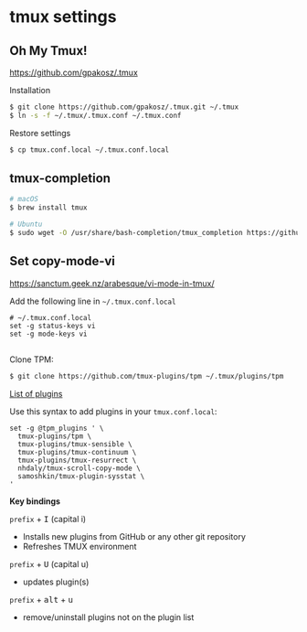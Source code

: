 # tmux settings

## Oh My Tmux!

https://github.com/gpakosz/.tmux

Installation

```bash
$ git clone https://github.com/gpakosz/.tmux.git ~/.tmux
$ ln -s -f ~/.tmux/.tmux.conf ~/.tmux.conf
```

Restore settings

```bash
$ cp tmux.conf.local ~/.tmux.conf.local
```

## tmux-completion

```sh
# macOS
$ brew install tmux

# Ubuntu
$ sudo wget -O /usr/share/bash-completion/tmux_completion https://github.com/imomaliev/tmux-bash-completion/raw/master/completions/tmux
```

## Set copy-mode-vi

https://sanctum.geek.nz/arabesque/vi-mode-in-tmux/

Add the following line in `~/.tmux.conf.local`

```
# ~/.tmux.conf.local
set -g status-keys vi
set -g mode-keys vi
```

## 

Clone TPM:

```bash
$ git clone https://github.com/tmux-plugins/tpm ~/.tmux/plugins/tpm
```

[List of plugins](https://github.com/gpakosz/.tmux/issues/228#issuecomment-472205869)

Use this syntax to add plugins in your `tmux.conf.local`:

```
set -g @tpm_plugins ' \
  tmux-plugins/tpm \
  tmux-plugins/tmux-sensible \
  tmux-plugins/tmux-continuum \
  tmux-plugins/tmux-resurrect \
  nhdaly/tmux-scroll-copy-mode \
  samoshkin/tmux-plugin-sysstat \
'
```

**Key bindings**

`prefix` + <kbd>I</kbd> (capital i)

- Installs new plugins from GitHub or any other git repository
- Refreshes TMUX environment

`prefix` + <kbd>U</kbd> (capital u)

- updates plugin(s)

`prefix` + <kbd>alt</kbd> + <kbd>u</kbd>

- remove/uninstall plugins not on the plugin list

